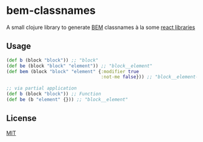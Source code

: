 # bem-classnames

A small clojure library to generate [BEM](http://getbem.com/) classnames à la some [react libraries](https://github.com/pocotan001/bem-classnames)

## Usage

```clojure
(def b (block "block")) ;; "block"
(def be (block "block" "element")) ;; "block__element"
(def bem (block "block" "element" {:modifier true
                                   :not-me false})) ;; "block__element--modifier"
                                
;; via partial application
(def b (block "block")) ;; Function
(def be (b "element" {})) ;; "block__element"
```

## License

[MIT](./LICENSE)
